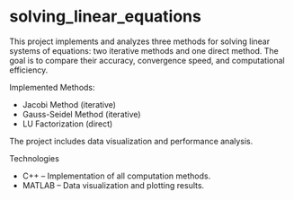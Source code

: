 # solving_linear_equations
This project implements and analyzes three methods for solving linear systems of equations: two iterative methods and one direct method. The goal is to compare their accuracy, convergence speed, and computational efficiency.

Implemented Methods:
- Jacobi Method (iterative)
- Gauss-Seidel Method (iterative)
- LU Factorization (direct)

The project includes data visualization and performance analysis.

Technologies
- C++ – Implementation of all computation methods.
- MATLAB – Data visualization and plotting results.
